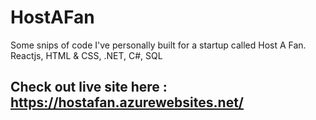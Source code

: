 # HostAFan
Some snips of code I've personally built for a startup called Host A Fan. 
Reactjs, HTML & CSS, .NET, C#, SQL

## Check out live site here : https://hostafan.azurewebsites.net/
